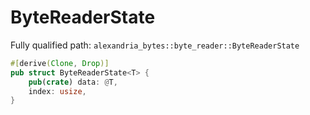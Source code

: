 # ByteReaderState

Fully qualified path: `alexandria_bytes::byte_reader::ByteReaderState`

```rust
#[derive(Clone, Drop)]
pub struct ByteReaderState<T> {
    pub(crate) data: @T,
    index: usize,
}
```

